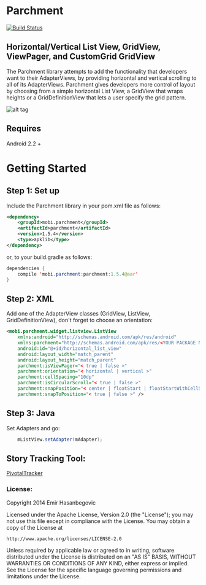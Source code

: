 Parchment
===============================

[![Build Status](https://travis-ci.org/EmirWeb/parchment.png?branch=master)](https://travis-ci.org/EmirWeb/parchment)

## Horizontal/Vertical List View, GridView, ViewPager, and CustomGrid GridView

The Parchment library attempts to add the functionality that developers want to their AdapterViews, by providing horizontal and vertical scrolling to all of its AdapterViews. Parchment gives developers more control of layout by choosing from a simple horizontal List View, a GridView that wraps heights or a GridDefinitionView that lets a user specify the grid pattern.

![alt tag](https://i.imgur.com/MHeZuFg.png)

## Requires
Android 2.2 +

# Getting Started

## Step 1: Set up
Include the Parchment library in your pom.xml file as follows:
```xml
<dependency>
    <groupId>mobi.parchment</groupId>
    <artifactId>parchment</artifactId>
    <version>1.5.4</version>
    <type>apklib</type>
</dependency>
```

or, to your build.gradle as follows:

```java
dependencies {
    compile 'mobi.parchment:parchment:1.5.4@aar'
}
```
 

## Step 2: XML
Add one of the AdapterView classes (GridView, ListView, GridDefinitionView), don't forget to choose an orientation:

```xml
<mobi.parchment.widget.listview.ListView
    xmlns:android="http://schemas.android.com/apk/res/android"
    xmlns:parchment="http://schemas.android.com/apk/res/<YOUR PACKAGE NAME>"
    android:id="@+id/horizontal_list_view"
    android:layout_width="match_parent"
    android:layout_height="match_parent"
    parchment:isViewPager="< true | false >"
    parchment:orientation="< horizontal | vertical >"
    parchment:cellSpacing="10dp"
    parchment:isCircularScroll="< true | false >"
    parchment:snapPosition="< center | floatStart | floatStartWithCellSpacing | floatEnd | floatEndWithCellSpacing | onScreen | onScreenWithCellSpacing>"
    parchment:snapToPosition="< true | false >" />
```

## Step 3: Java
Set Adapters and go:

```java
    mListView.setAdapter(mAdapter);
```



## Story Tracking Tool:

[PivotalTracker][1]


### License:

Copyright 2014 Emir Hasanbegovic

Licensed under the Apache License, Version 2.0 (the "License");
you may not use this file except in compliance with the License.
You may obtain a copy of the License at

    http://www.apache.org/licenses/LICENSE-2.0

Unless required by applicable law or agreed to in writing, software
distributed under the License is distributed on an "AS IS" BASIS,
WITHOUT WARRANTIES OR CONDITIONS OF ANY KIND, either express or implied.
See the License for the specific language governing permissions and
limitations under the License.

[1]: https://www.pivotaltracker.com/s/projects/1000984#
